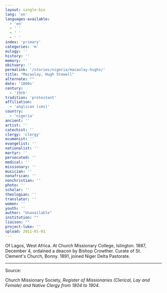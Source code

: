 ```yaml
---
layout: single-bio
lang: 'en'
languages-available:
  - 'en'
  - ' '
  - ' '
  - ' '
index: 'primary'
categories: 'm'
eulogy: ''
history: ''
memory: ''
obituary: ''
permalink: '/stories/nigeria/macaulay-hughs/'
title: "Macaulay, Hugh Stowell"
alternate: ""
date: '1800s'
century:
  - '19th'
tradition: 'protestant'
affiliation:
  - 'anglican (cms)'
country:
  - 'nigeria'
ancient: ''
artist: ''
catechist: ''
clergy: 'clergy'
ecumenist: ''
evangelist: ''
nationalist: ''
martyr: ''
persecuted: ''
medical: ''
missionary: ''
musician: ''
nonafrican: ''
nonchristian: ''
photo: ''
scholar: ''
theologian: ''
translator: ''
women: ''
youth: ''
author: "Unavailable"
institution: ""
liaison: ""
project-luke: ''
upload: 2011-01-01
---
```




Of Lagos, West Africa.  At Church Missionary College, Islington.  1887, December 4, ordained a deacon by Bishop Crowther.  Curate of St. Clement's Church, Bonny.  1891, joined Niger Delta Pastorate.



---

Source:

Church Missionary Society, *Register of Missionaries (Clerical, Lay and Female) and Native Clergy from 1804 to 1904*.
